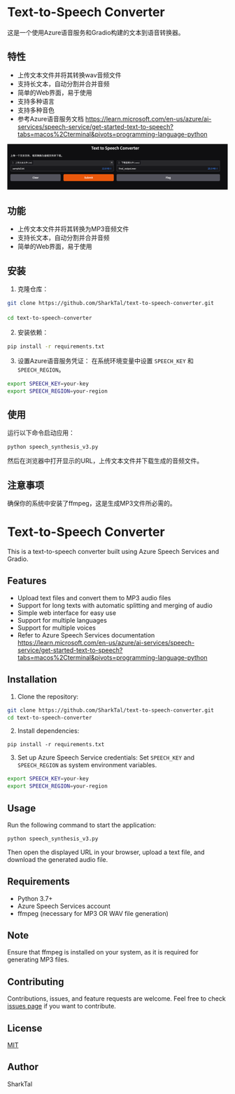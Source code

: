 # Text-to-Speech Converter

这是一个使用Azure语音服务和Gradio构建的文本到语音转换器。

## 特性

- 上传文本文件并将其转换wav音频文件
- 支持长文本，自动分割并合并音频
- 简单的Web界面，易于使用
- 支持多种语言
- 支持多种音色
- 参考Azure语音服务文档 https://learn.microsoft.com/en-us/azure/ai-services/speech-service/get-started-text-to-speech?tabs=macos%2Cterminal&pivots=programming-language-python

![screenshot](image.png)
## 功能

- 上传文本文件并将其转换为MP3音频文件
- 支持长文本，自动分割并合并音频
- 简单的Web界面，易于使用

## 安装

1. 克隆仓库：

```bash
git clone https://github.com/SharkTal/text-to-speech-converter.git

cd text-to-speech-converter
```

2. 安装依赖：

```bash
pip install -r requirements.txt
```

3. 设置Azure语音服务凭证：
在系统环境变量中设置 `SPEECH_KEY` 和 `SPEECH_REGION`。
```bash
export SPEECH_KEY=your-key
export SPEECH_REGION=your-region
```
## 使用

运行以下命令启动应用：

```
python speech_synthesis_v3.py
```


然后在浏览器中打开显示的URL，上传文本文件并下载生成的音频文件。

## 注意事项

确保你的系统中安装了ffmpeg，这是生成MP3文件所必需的。


# Text-to-Speech Converter

This is a text-to-speech converter built using Azure Speech Services and Gradio.

## Features

- Upload text files and convert them to MP3 audio files
- Support for long texts with automatic splitting and merging of audio
- Simple web interface for easy use
- Support for multiple languages
- Support for multiple voices
- Refer to Azure Speech Services documentation https://learn.microsoft.com/en-us/azure/ai-services/speech-service/get-started-text-to-speech?tabs=macos%2Cterminal&pivots=programming-language-python



## Installation

1. Clone the repository:

```bash
git clone https://github.com/SharkTal/text-to-speech-converter.git 
cd text-to-speech-converter
```

2. Install dependencies:

```
pip install -r requirements.txt
```


3. Set up Azure Speech Service credentials:
Set `SPEECH_KEY` and `SPEECH_REGION` as system environment variables.

```bash
export SPEECH_KEY=your-key
export SPEECH_REGION=your-region
```

## Usage

Run the following command to start the application:

```bash
python speech_synthesis_v3.py
```

Then open the displayed URL in your browser, upload a text file, and download the generated audio file.

## Requirements

- Python 3.7+
- Azure Speech Services account
- ffmpeg (necessary for MP3 OR WAV file generation)

## Note

Ensure that ffmpeg is installed on your system, as it is required for generating MP3 files.

## Contributing

Contributions, issues, and feature requests are welcome. Feel free to check [issues page](https://github.com/yourusername/text-to-speech-converter/issues) if you want to contribute.

## License

[MIT](https://choosealicense.com/licenses/mit/)

## Author

SharkTal


